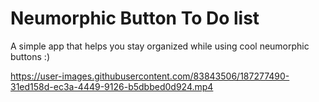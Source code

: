 # Neumorphic Button To Do list

A simple app that helps you stay organized while using cool neumorphic buttons :)

https://user-images.githubusercontent.com/83843506/187277490-31ed158d-ec3a-4449-9126-b5dbbed0d924.mp4

